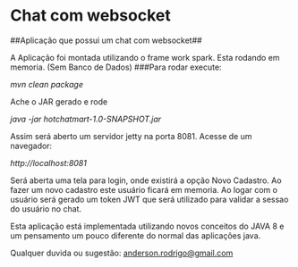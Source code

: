# Chat com websocket
##Aplicação que possui um chat com websocket##

A Aplicação foi montada utilizando o frame work spark.
Esta rodando em memoria. (Sem Banco de Dados)
###Para rodar execute:


*mvn clean package*


Ache o JAR gerado e rode 


*java -jar hotchatmart-1.0-SNAPSHOT.jar*


Assim será aberto um servidor jetty na porta 8081.
Acesse de um navegador:

*http://localhost:8081*

Será aberta uma tela para login, onde existirá a opção Novo Cadastro.
Ao fazer um novo cadastro este usuário ficará em memoria.
Ao logar com o usuário será gerado um token JWT que será utilizado para validar a sessao do usuário no chat.

Esta aplicação está implementada utilizando novos conceitos do JAVA 8 e um pensamento um pouco diferente do normal das aplicações java.

Qualquer duvida ou sugestão: anderson.rodrigo@gmail.com